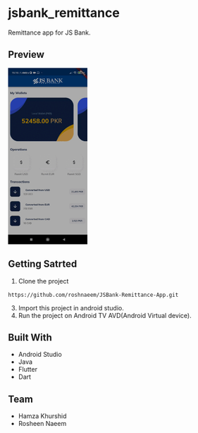 # jsbank_remittance

Remittance app for JS Bank. 


## Preview

<img src= "assets\images\app.gif" height ="400" text-align="center">

## Getting Satrted

1. Clone the project
```
https://github.com/roshnaeem/JSBank-Remittance-App.git
```
3. Import this project in android studio.
4. Run the project on Android TV AVD(Android Virtual device).

## Built With
* Android Studio
* Java
* Flutter
* Dart

## Team
* Hamza Khurshid
* Rosheen Naeem
